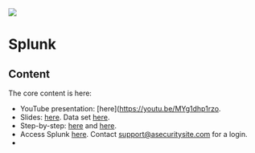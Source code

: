 <img src="https://github.com/billbuchanan/csn09112/blob/master/zadditional/top_csn09112.png"/>

# Splunk

## Content
The core content is here:

* YouTube presentation: [here](https://youtu.be/MYg1dhp1rzo.
* Slides: [here](https://asecuritysite.com/public/ch13_splunk_ml.ppsx). Data set [here](https://repl.it/@billbuchanan/deleteme#main.py).
* Step-by-step: [here](https://asecuritysite.com/public/ml.pdf) and [here](https://asecuritysite.com/public/ch13_tut01.pdf).
* Access Splunk [here](https://asecuritysite.com:8443/). Contact support@asecuritysite.com for a login.
*
